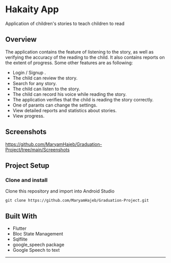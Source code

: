 # Hakaity App
Application of children's stories to teach children to read



## Overview
The application contains the feature of listening to the story, as well as verifying the accuracy of the reading to the child. It also contains reports on the extent of progress.
Some other features are as following:
- Login / Signup .
- The child can review the story.
- Search for any story.
- The child can listen to the story.
- The child can record his voice while reading the story.
- The application verifies that the child is reading the story correctly.
- One of parants can change the settings.
- View detailed reports and statistics about stories.
- View progress.




##  Screenshots

   https://github.com/MaryamHajeb/Graduation-Project/tree/main/Screenshots

## Project Setup

### Clone and install

Clone this repository and import into Android Studio
```
git clone https://github.com/MaryamHajeb/Graduation-Project.git
```


## Built With
- Flutter
- Bloc State Management
- Sqlflite
- google_speech package 
- Google Speech to text
---

